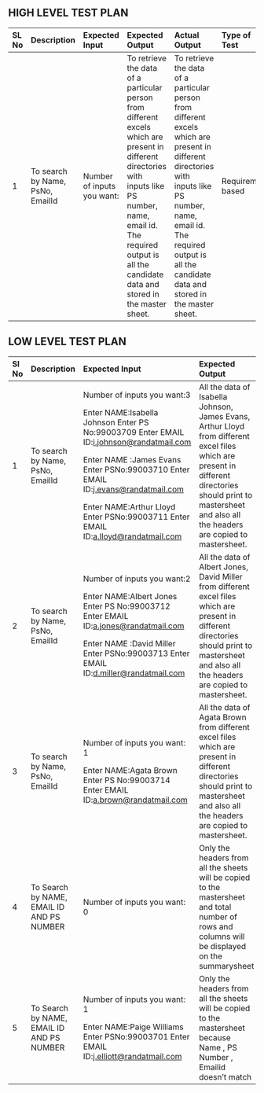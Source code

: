 ## HIGH LEVEL TEST PLAN
|**SL No**|**Description**|**Expected Input**|**Expected Output**|**Actual Output**|**Type of Test**|
|:-|:-|:-|:-|:-|:-|
|1|To search by Name, PsNo, EmailId|<p>Number of inputs you want:  </p>|To retrieve the data of a particular person from different excels which are present in different directories with inputs like PS number, name, email id. The required output is all the candidate data and stored in the master sheet.|To retrieve the data of a particular person from different excels which are present in different directories with inputs like PS number, name, email id. The required output is all the candidate data and stored in the master sheet.|Requirement based|



## LOW LEVEL TEST PLAN
|**Sl No**|**Description**|**Expected Input**|**Expected Output**|**Actual Out**|**Type of Test**|
| :- | :- | :- | :- | :- | :- |
|1|To search by Name, PsNo, EmailId|<p>Number of inputs you want:3</p><p>Enter NAME:Isabella Johnson Enter PS No:99003709 Enter EMAIL ID:i.johnson@randatmail.com </p><p>Enter NAME :James Evans Enter PSNo:99003710 Enter EMAIL ID:j.evans@randatmail.com</p><p>Enter NAME:Arthur Lloyd Enter PSNo:99003711 Enter EMAIL ID:a.lloyd@randatmail.com</p>|All the data of Isabella Johnson, James Evans, Arthur Lloyd from different excel files which are present in different directories should print to mastersheet and also all the headers are copied to mastersheet. |All the data of Isabella Johnson, James Evans, Arthur Lloyd from different excel files which are present in different directories should print to mastersheet and also all the headers are copied to mastersheet. |Requirement based|0
|2|To search by Name, PsNo, EmailId|<p>Number of inputs you want:2</p><p>Enter NAME:Albert Jones Enter PS No:99003712 Enter EMAIL ID:a.jones@randatmail.com </p><p>Enter NAME :David Miller Enter PSNo:99003713 Enter EMAIL ID:d.miller@randatmail.com</p>|All the data of Albert Jones, David Miller from different excel files which are present in different directories should print to mastersheet and also all the headers are copied to mastersheet. |All the data of Albert Jones, David Miller from different excel files which are present in different directories should print to mastersheet and also all the headers are copied to mastersheet. |Requirement based|0
|3|To search by Name, PsNo, EmailId|<p>Number of inputs you want: 1</p><p>Enter NAME:Agata Brown Enter PS No:99003714 Enter EMAIL ID:a.brown@randatmail.com</p><p></p>|All the data of Agata Brown from different excel files which are present in different directories should print to mastersheet and also all the headers are copied to mastersheet.|All the data of Agata Brown from different excel files which are present in different directories should print to mastersheet and also all the headers are copied to mastersheet.|Requirement based|
|4|To Search by NAME, EMAIL ID AND PS NUMBER|<p>Number of inputs you want: 0</p><p></p>|Only the headers from all the sheets will be copied to the mastersheet and total number of rows and columns will be displayed on the summarysheet|Only the headers from all the sheets will be copied to the mastersheet and total number of rows and columns will be displayed on the summarysheet|Requirement based|
|5|To Search by NAME, EMAIL ID AND PS NUMBER|<p>Number of inputs you want: 1</p><p>Enter NAME:Paige Williams Enter PSNo:99003701 Enter EMAIL ID:j.elliott@randatmail.com </p><p></p>|Only the headers from all the sheets will be copied to the mastersheet because Name , PS Number , Emailid doesn’t match|Only the headers from all the sheets will be copied to the mastersheet because Name , PS Number , Emailid doesn’t match|Requirement based|
